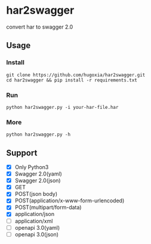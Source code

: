 # har2swagger
convert har to swagger 2.0

## Usage
### Install
```
git clone https://github.com/hugoxia/har2swagger.git
cd har2swagger && pip install -r requirements.txt
```
### Run
```
python har2swagger.py -i your-har-file.har
```
### More
```
python har2swagger.py -h
```
## Support
- [x] Only Python3
- [x] Swagger 2.0(yaml)
- [x] Swagger 2.0(json)
- [x] GET
- [x] POST(json body)
- [x] POST(application/x-www-form-urlencoded)
- [x] POST(multipart/form-data)
- [x] application/json
- [ ] application/xml
- [ ] openapi 3.0(yaml)
- [ ] openapi 3.0(json)
